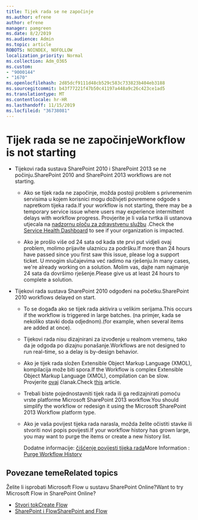 ```yaml
---
title: Tijek rada se ne započinje
ms.author: efrene
author: efrene
manager: pamgreen
ms.date: 8/2/2019
ms.audience: Admin
ms.topic: article
ROBOTS: NOINDEX, NOFOLLOW
localization_priority: Normal
ms.collection: Adm_O365
ms.custom:
- "9000144"
- "1670"
ms.openlocfilehash: 2d85dcf9111d48cb529c583c733823b404eb3188
ms.sourcegitcommit: b43f77221f47b50c41197a448a9c26c423ce1ad5
ms.translationtype: MT
ms.contentlocale: hr-HR
ms.lasthandoff: 11/15/2019
ms.locfileid: "36738081"
---
```

# <a name="workflow-is-not-starting"></a><span data-ttu-id="dffe3-102">Tijek rada se ne započinje</span><span class="sxs-lookup"><span data-stu-id="dffe3-102">Workflow is not starting</span></span>

- <span data-ttu-id="dffe3-103">Tijekovi rada sustava SharePoint 2010 i SharePoint 2013 se ne počinju.</span><span class="sxs-lookup"><span data-stu-id="dffe3-103">SharePoint 2010 and SharePoint 2013 workflows are not starting.</span></span>

    - <span data-ttu-id="dffe3-104">Ako se tijek rada ne započinje, možda postoji problem s privremenim servisima u kojem korisnici mogu doživjeti povremene odgode s napretkom tijeka rada.</span><span class="sxs-lookup"><span data-stu-id="dffe3-104">If your workflow is not starting, there may be a temporary service issue where users may experience intermittent delays with workflow progress.</span></span> <span data-ttu-id="dffe3-105">Provjerite je li vaša tvrtka ili ustanova utjecala na [nadzornu ploču za zdravstvenu službu](https:/admin.microsoft.com/AdminPortal/Home#/servicehealth) .</span><span class="sxs-lookup"><span data-stu-id="dffe3-105">Check the [Service Health Dashboard](https:/admin.microsoft.com/AdminPortal/Home#/servicehealth) to see if your organization is impacted.</span></span>

    - <span data-ttu-id="dffe3-106">Ako je prošlo više od 24 sata od kada ste prvi put vidjeli ovaj problem, molimo prijavite ulaznicu za podršku.</span><span class="sxs-lookup"><span data-stu-id="dffe3-106">If more than 24 hours have passed since you first saw this issue, please log a support ticket.</span></span> <span data-ttu-id="dffe3-107">U mnogim slučajevima već radimo na rješenju.</span><span class="sxs-lookup"><span data-stu-id="dffe3-107">In many cases, we're already working on a solution.</span></span> <span data-ttu-id="dffe3-108">Molim vas, dajte nam najmanje 24 sata da dovršimo rješenje.</span><span class="sxs-lookup"><span data-stu-id="dffe3-108">Please give us at least 24 hours to complete a solution.</span></span>

- <span data-ttu-id="dffe3-109">Tijekovi rada sustava SharePoint 2010 odgođeni na početku.</span><span class="sxs-lookup"><span data-stu-id="dffe3-109">SharePoint 2010 workflows delayed on start.</span></span>

    - <span data-ttu-id="dffe3-110">To se događa ako se tijek rada aktivira u velikim serijama.</span><span class="sxs-lookup"><span data-stu-id="dffe3-110">This occurs if the workflow is triggered in large batches.</span></span> <span data-ttu-id="dffe3-111">(na primjer, kada se nekoliko stavki doda odjednom).</span><span class="sxs-lookup"><span data-stu-id="dffe3-111">(for example, when several items are added at once).</span></span>

    - <span data-ttu-id="dffe3-112">Tijekovi rada nisu dizajnirani za izvođenje u realnom vremenu, tako da je odgoda po dizajnu ponašanje.</span><span class="sxs-lookup"><span data-stu-id="dffe3-112">Workflows are not designed to run real-time, so a delay is by-design behavior.</span></span>

   -  <span data-ttu-id="dffe3-113">Ako je tijek rada složen Extensible Object Markup Language (XMOL), kompilacija može biti spora.</span><span class="sxs-lookup"><span data-stu-id="dffe3-113">If the Workflow is complex Extensible Object Markup Language (XMOL), compilation can be slow.</span></span> <span data-ttu-id="dffe3-114">Provjerite [ovaj](https://support.microsoft.com//kb/3043697) članak.</span><span class="sxs-lookup"><span data-stu-id="dffe3-114">Check [this](https://support.microsoft.com//kb/3043697) article.</span></span>

    - <span data-ttu-id="dffe3-115">Trebali biste pojednostavniti tijek rada ili ga redizajnirati pomoću vrste platforme Microsoft SharePoint 2013 workflow.</span><span class="sxs-lookup"><span data-stu-id="dffe3-115">You should simplify the workflow or redesign it using the Microsoft SharePoint 2013 Workflow platform type.</span></span>

    - <span data-ttu-id="dffe3-116">Ako je vaša povijest tijeka rada narasla, možda želite očistiti stavke ili stvoriti novi popis povijesti.</span><span class="sxs-lookup"><span data-stu-id="dffe3-116">If your workflow history has grown large, you may want to purge the items or create a new history list.</span></span>

        <span data-ttu-id="dffe3-117">Dodatne informacije: [čišćenje povijesti tijeka rada](https://blogs.technet.microsoft.com/marj/2015/08/07/sharepoint-2010-workflows-best-practice-purge-workflow-history-list-items/)</span><span class="sxs-lookup"><span data-stu-id="dffe3-117">More Information : [Purge Workflow History](https://blogs.technet.microsoft.com/marj/2015/08/07/sharepoint-2010-workflows-best-practice-purge-workflow-history-list-items/)</span></span>


## <a name="related-topics"></a><span data-ttu-id="dffe3-118">Povezane teme</span><span class="sxs-lookup"><span data-stu-id="dffe3-118">Related topics</span></span>
<span data-ttu-id="dffe3-119">Želite li isprobati Microsoft Flow u sustavu SharePoint Online?</span><span class="sxs-lookup"><span data-stu-id="dffe3-119">Want to try Microsoft Flow in SharePoint Online?</span></span>
- [<span data-ttu-id="dffe3-120">Stvori tok</span><span class="sxs-lookup"><span data-stu-id="dffe3-120">Create Flow</span></span>](https://support.office.com/article/Create-a-flow-for-a-list-or-library-in-SharePoint-Online-or-OneDrive-for-Business-a9c3e03b-0654-46af-a254-20252e580d01) 
- [<span data-ttu-id="dffe3-121">SharePoint i Flow</span><span class="sxs-lookup"><span data-stu-id="dffe3-121">SharePoint and Flow</span></span>](https://flow.microsoft.com/blog/sharepoint-and-flow/) 


